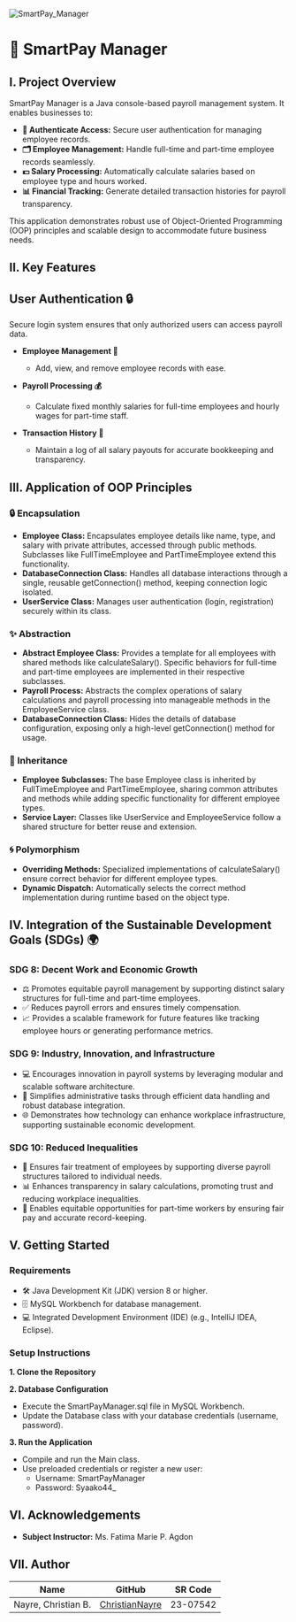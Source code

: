 ![SmartPay_Manager](https://github.com/user-attachments/assets/f115549d-d7b5-4967-b666-8b8f76dfec45)


# 💼 SmartPay Manager
## I. Project Overview

SmartPay Manager is a Java console-based payroll management system. It enables businesses to:

- **🔑 Authenticate Access:** Secure user authentication for managing employee records.
- **🗂️ Employee Management:** Handle full-time and part-time employee records seamlessly.
- **💵 Salary Processing:** Automatically calculate salaries based on employee type and hours worked.
- **📊 Financial Tracking:** Generate detailed transaction histories for payroll transparency.

This application demonstrates robust use of Object-Oriented Programming (OOP) principles and scalable design to accommodate future business needs.

## II. Key Features
## User Authentication 🔒
Secure login system ensures that only authorized users can access payroll data.

- **Employee Management 👥**
  - Add, view, and remove employee records with ease.

- **Payroll Processing 💰**
  - Calculate fixed monthly salaries for full-time employees and hourly wages for part-time staff.

- **Transaction History 📑**
  - Maintain a log of all salary payouts for accurate bookkeeping and transparency.

## III. Application of OOP Principles
### **🔒 Encapsulation**
- **Employee Class:** Encapsulates employee details like name, type, and salary with private attributes, accessed through public methods. Subclasses like FullTimeEmployee and PartTimeEmployee extend this functionality.
- **DatabaseConnection Class:** Handles all database interactions through a single, reusable getConnection() method, keeping connection logic isolated.
- **UserService Class:** Manages user authentication (login, registration) securely within its class.
  
### **✨ Abstraction**
- **Abstract Employee Class:** Provides a template for all employees with shared methods like calculateSalary(). Specific behaviors for full-time and part-time employees are implemented in their respective subclasses.
- **Payroll Process:** Abstracts the complex operations of salary calculations and payroll processing into manageable methods in the EmployeeService class.
- **DatabaseConnection Class:** Hides the details of database configuration, exposing only a high-level getConnection() method for usage.
  
### **🧬 Inheritance**
- **Employee Subclasses:** The base Employee class is inherited by FullTimeEmployee and PartTimeEmployee, sharing common attributes and methods while adding specific functionality for different employee types.
- **Service Layer:** Classes like UserService and EmployeeService follow a shared structure for better reuse and extension.
  
### **🌀 Polymorphism**
- **Overriding Methods:** Specialized implementations of calculateSalary() ensure correct behavior for different employee types.
- **Dynamic Dispatch:** Automatically selects the correct method implementation during runtime based on the object type.

## IV. Integration of the Sustainable Development Goals (SDGs) 🌍
### **SDG 8: Decent Work and Economic Growth**
- ⚖️ Promotes equitable payroll management by supporting distinct salary structures for full-time and part-time employees.
- ✅ Reduces payroll errors and ensures timely compensation.
- 📈 Provides a scalable framework for future features like tracking employee hours or generating performance metrics.

### **SDG 9: Industry, Innovation, and Infrastructure**
- 💻 Encourages innovation in payroll systems by leveraging modular and scalable software architecture.
- 🔧 Simplifies administrative tasks through efficient data handling and robust database integration.
- 🌐 Demonstrates how technology can enhance workplace infrastructure, supporting sustainable economic development.

### **SDG 10: Reduced Inequalities**
- 👥 Ensures fair treatment of employees by supporting diverse payroll structures tailored to individual needs.
- 📊 Enhances transparency in salary calculations, promoting trust and reducing workplace inequalities.
- 🌟 Enables equitable opportunities for part-time workers by ensuring fair pay and accurate record-keeping.


## V. Getting Started
### **Requirements**
- 🛠️ Java Development Kit (JDK) version 8 or higher.
- 🗄️ MySQL Workbench for database management.
- 💻 Integrated Development Environment (IDE) (e.g., IntelliJ IDEA, Eclipse).
### **Setup Instructions**
**1. Clone the Repository**

**2. Database Configuration**
- Execute the SmartPayManager.sql file in MySQL Workbench.
- Update the Database class with your database credentials (username, password).
  
**3. Run the Application**
- Compile and run the Main class.
- Use preloaded credentials or register a new user:
  - Username: SmartPayManager
  - Password: Syaako44_


## VI. Acknowledgements
- **Subject Instructor:** Ms. Fatima Marie P. Agdon

## VII. Author

| Name                             | GitHub                                                | SR Code     |
|----------------------------------|-------------------------------------------------------|-------------|
| Nayre, Christian B. | [ChristianNayre](https://github.com/Christian-Nayre) | 23-07542   |
